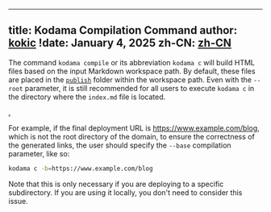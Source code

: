 
---
title: Kodama Compilation Command
author: [kokic](/kokic.md)
!date: January 4, 2025
zh-CN: [zh-CN](/tutorials/compile.md)
---

The command `kodama compile` or its abbreviation `kodama c` will build HTML files based on the input Markdown workspace path. By default, these files are placed in the [`publish`](/tutorials/compile-help.md) folder within the workspace path. Even with the `--root` parameter, it is still recommended for all users to execute `kodama c` in the directory where the `index.md` file is located.

[.](/tutorials/compile-help.md#:embed)

For example, if the final deployment URL is <https://www.example.com/blog>, which is not the root directory of the domain, to ensure the correctness of the generated links, the user should specify the `--base` compilation parameter, like so: 

```sh
kodama c -b=https://www.example.com/blog
```

Note that this is only necessary if you are deploying to a specific subdirectory. 
If you are using it locally, you don't need to consider this issue.
